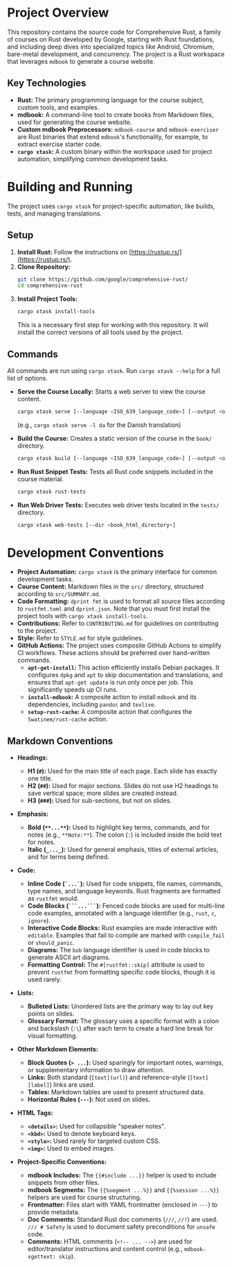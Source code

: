 # Project Overview

This repository contains the source code for Comprehensive Rust, a family of
courses on Rust developed by Google, starting with Rust foundations, and
including deep dives into specialized topics like Android, Chromium, bare-metal
development, and concurrency. The project is a Rust workspace that leverages
`mdbook` to generate a course website.

## Key Technologies

- **Rust:** The primary programming language for the course subject, custom
  tools, and examples.
- **mdbook:** A command-line tool to create books from Markdown files, used for
  generating the course website.
- **Custom mdbook Preprocessors:** `mdbook-course` and `mdbook-exerciser` are
  Rust binaries that extend `mdbook`'s functionality, for example, to extract
  exercise starter code.
- **`cargo xtask`:** A custom binary within the workspace used for project
  automation, simplifying common development tasks.

# Building and Running

The project uses `cargo xtask` for project-specific automation, like builds,
tests, and managing translations.

## Setup

1. **Install Rust:** Follow the instructions on
   [https://rustup.rs/](https://rustup.rs/).
2. **Clone Repository:**
   ```bash
   git clone https://github.com/google/comprehensive-rust/
   cd comprehensive-rust
   ```
3. **Install Project Tools:**
   ```bash
   cargo xtask install-tools
   ```
   This is a necessary first step for working with this repository. It will
   install the correct versions of all tools used by the project.

## Commands

All commands are run using `cargo xtask`. Run `cargo xtask --help` for a full
list of options.

- **Serve the Course Locally:** Starts a web server to view the course content.
  ```bash
  cargo xtask serve [--language <ISO_639_language_code>] [--output <output_directory>]
  ```
  (e.g., `cargo xtask serve -l da` for the Danish translation)

- **Build the Course:** Creates a static version of the course in the `book/`
  directory.
  ```bash
  cargo xtask build [--language <ISO_639_language_code>] [--output <output_directory>]
  ```

- **Run Rust Snippet Tests:** Tests all Rust code snippets included in the
  course material.
  ```bash
  cargo xtask rust-tests
  ```

- **Run Web Driver Tests:** Executes web driver tests located in the `tests/`
  directory.
  ```bash
  cargo xtask web-tests [--dir <book_html_directory>]
  ```

# Development Conventions

- **Project Automation:** `cargo xtask` is the primary interface for common
  development tasks.
- **Course Content:** Markdown files in the `src/` directory, structured
  according to `src/SUMMARY.md`.
- **Code Formatting:** `dprint fmt` is used to format all source files according
  to `rustfmt.toml` and `dprint.json`. Note that you must first install the
  project tools with `cargo xtask install-tools`.
- **Contributions:** Refer to `CONTRIBUTING.md` for guidelines on contributing
  to the project.
- **Style:** Refer to `STYLE.md` for style guidelines.
- **GitHub Actions:** The project uses composite GitHub Actions to simplify CI
  workflows. These actions should be preferred over hand-written commands.
  - **`apt-get-install`:** This action efficiently installs Debian packages. It
    configures `dpkg` and `apt` to skip documentation and translations, and
    ensures that `apt-get update` is run only once per job. This significantly
    speeds up CI runs.
  - **`install-mdbook`:** A composite action to install `mdbook` and its
    dependencies, including `pandoc` and `texlive`.
  - **`setup-rust-cache`:** A composite action that configures the
    `Swatinem/rust-cache` action.

## Markdown Conventions

- **Headings:**
  - **H1 (`#`):** Used for the main title of each page. Each slide has exactly
    one title.
  - **H2 (`##`):** Used for major sections. Slides do not use H2 headings to
    save vertical space; more slides are created instead.
  - **H3 (`###`):** Used for sub-sections, but not on slides.

- **Emphasis:**
  - **Bold (`**...**`):** Used to highlight key terms, commands, and for notes
    (e.g., `**Note:**`). The colon (`:`) is included inside the bold text for
    notes.
  - **Italic (`_..._`):** Used for general emphasis, titles of external
    articles, and for terms being defined.

- **Code:**
  - **Inline Code (`` `...` ``):** Used for code snippets, file names, commands,
    type names, and language keywords. Rust fragments are formatted as `rustfmt`
    would.
  - **Code Blocks (`` ```...``` ``):** Fenced code blocks are used for
    multi-line code examples, annotated with a language identifier (e.g.,
    `rust`, `c`, `ignore`).
  - **Interactive Code Blocks:** Rust examples are made interactive with
    `editable`. Examples that fail to compile are marked with `compile_fail` or
    `should_panic`.
  - **Diagrams:** The `bob` language identifier is used in code blocks to
    generate ASCII art diagrams.
  - **Formatting Control:** The `#[rustfmt::skip]` attribute is used to prevent
    `rustfmt` from formatting specific code blocks, though it is used rarely.

- **Lists:**
  - **Bulleted Lists:** Unordered lists are the primary way to lay out key
    points on slides.
  - **Glossary Format:** The glossary uses a specific format with a colon and
    backslash (`:\`) after each term to create a hard line break for visual
    formatting.

- **Other Markdown Elements:**
  - **Block Quotes (`> ...`):** Used sparingly for important notes, warnings, or
    supplementary information to draw attention.
  - **Links:** Both standard (`[text](url)`) and reference-style
    (`[text][label]`) links are used.
  - **Tables:** Markdown tables are used to present structured data.
  - **Horizontal Rules (`---`):** Not used on slides.

- **HTML Tags:**
  - **`<details>`:** Used for collapsible "speaker notes".
  - **`<kbd>`:** Used to denote keyboard keys.
  - **`<style>`:** Used rarely for targeted custom CSS.
  - **`<img>`:** Used to embed images.

- **Project-Specific Conventions:**
  - **mdbook Includes:** The `{{#include ...}}` helper is used to include
    snippets from other files.
  - **mdbook Segments:** The `{{%segment ...%}}` and `{{%session ...%}}` helpers
    are used for course structuring.
  - **Frontmatter:** Files start with YAML frontmatter (enclosed in `---`) to
    provide metadata.
  - **Doc Comments:** Standard Rust doc comments (`///`, `//!`) are used.
    `/// # Safety` is used to document safety preconditions for `unsafe` code.
  - **Comments:** HTML comments (`<!-- ... -->`) are used for editor/translator
    instructions and content control (e.g., `mdbook-xgettext: skip`).
